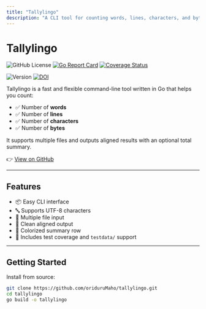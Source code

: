 ```yaml
---
title: "Tallylingo"
description: "A CLI tool for counting words, lines, characters, and bytes in text files"
---
```


# Tallylingo

![GitHub License](https://img.shields.io/github/license/oriduruMaho/tallylingo)
[![Go Report Card](https://goreportcard.com/badge/github.com/oriduruMaho/tallylingo)](https://goreportcard.com/report/github.com/oriduruMaho/tallylingo)
[![Coverage Status](https://coveralls.io/repos/github/oriduruMaho/tallylingo/badge.svg?branch=main)](https://coveralls.io/github/oriduruMaho/tallylingo?branch=main)

![Version](https://img.shields.io/badge/Version-0.4.2-blue)
[![DOI](https://zenodo.org/badge/964313902.svg)](https://doi.org/10.5281/zenodo.15320893)


Tallylingo is a fast and flexible command-line tool written in Go that helps you count:

- ✅ Number of **words**
- ✅ Number of **lines**
- ✅ Number of **characters**
- ✅ Number of **bytes**

It supports multiple files and outputs aligned results with an optional total summary.

👉 [View on GitHub](https://github.com/oriduruMaho/tallylingo)

---

## Features

- 📦 Easy CLI interface
- 🔤 Supports UTF-8 characters
- 📁 Multiple file input
- 🧾 Clean aligned output
- 🌈 Colorized summary row
- 🧪 Includes test coverage and `testdata/` support

---

## Getting Started

Install from source:

```bash
git clone https://github.com/oriduruMaho/tallylingo.git
cd tallylingo
go build -o tallylingo
